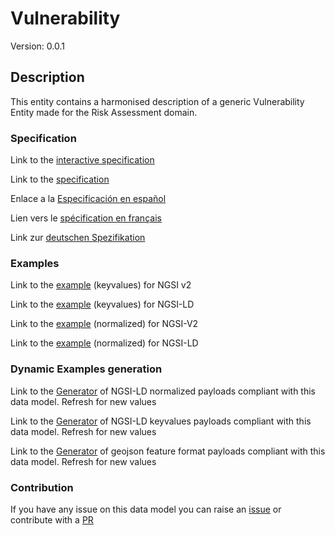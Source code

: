 # Vulnerability
Version: 0.0.1

## Description 

This entity contains a harmonised description of a generic Vulnerability Entity made for the Risk Assessment domain.
### Specification

Link to the [interactive specification](https://swagger.lab.fiware.org/?url=https://raw.githubusercontent.com/smart-data-models/dataModel.RiskManagement/master/Vulnerability/swagger.yaml)

Link to the [specification](https://github.com/smart-data-models/dataModel.RiskManagement/blob/master/Vulnerability/doc/spec.md)

Enlace a la [Especificación en español](https://github.com/smart-data-models/dataModel.RiskManagement/blob/master/Vulnerability/doc/spec_ES.md)

Lien vers le [spécification en français](https://github.com/smart-data-models/dataModel.RiskManagement/blob/master/Vulnerability/doc/spec_FR.md)

Link zur [deutschen Spezifikation](https://github.com/smart-data-models/dataModel.RiskManagement/blob/master/Vulnerability/doc/spec_DE.md)
### Examples

Link to the [example](https://github.com/smart-data-models/dataModel.RiskManagement/blob/master/Vulnerability/examples/example.json) (keyvalues) for NGSI v2

Link to the [example](https://github.com/smart-data-models/dataModel.RiskManagement/blob/master/Vulnerability/examples/example.jsonld) (keyvalues) for NGSI-LD

Link to the [example](https://github.com/smart-data-models/dataModel.RiskManagement/blob/master/Vulnerability/examples/example-normalized.json) (normalized) for NGSI-V2

Link to the [example](https://github.com/smart-data-models/dataModel.RiskManagement/blob/master/Vulnerability/examples/example-normalized.jsonld) (normalized) for NGSI-LD
### Dynamic Examples generation

Link to the [Generator](https://smartdatamodels.org/extra/ngsi-ld_generator.php?schemaUrl=https://raw.githubusercontent.com/smart-data-models/dataModel.RiskManagement/master/Vulnerability/schema.json&email=info@smartdatamodels.org) of NGSI-LD normalized payloads compliant with this data model. Refresh for new values

Link to the [Generator](https://smartdatamodels.org/extra/ngsi-ld_generator_keyvalues.php?schemaUrl=https://raw.githubusercontent.com/smart-data-models/dataModel.RiskManagement/master/Vulnerability/schema.json&email=info@smartdatamodels.org) of NGSI-LD keyvalues payloads compliant with this data model. Refresh for new values

Link to the [Generator](https://smartdatamodels.org/extra/geojson_features_generator_v1.0.php?schemaUrl=https://raw.githubusercontent.com/smart-data-models/dataModel.RiskManagement/master/Vulnerability/schema.json&email=info@smartdatamodels.org) of geojson feature format payloads compliant with this data model. Refresh for new values
### Contribution

 If you have any issue on this data model you can raise an [issue](https://github.com/smart-data-models/dataModel.RiskManagement/issues)  or contribute with a [PR](https://github.com/smart-data-models/dataModel.RiskManagement/pulls)